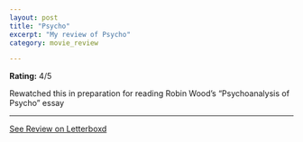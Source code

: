 ```yaml
---
layout: post
title: "Psycho"
excerpt: "My review of Psycho"
category: movie_review

---
```


**Rating:** 4/5

Rewatched this in preparation for reading Robin Wood’s “Psychoanalysis of Psycho” essay

<hr>

[See Review on Letterboxd](https://boxd.it/1nDcj3)
